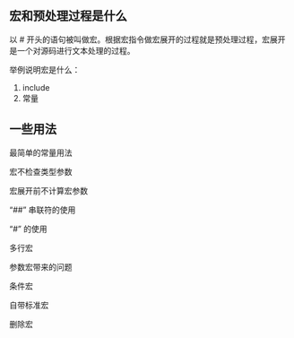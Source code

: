## 宏和预处理过程是什么

以 # 开头的语句被叫做宏。根据宏指令做宏展开的过程就是预处理过程，宏展开是一个对源码进行文本处理的过程。

举例说明宏是什么：

1. include
2. 常量

## 一些用法

最简单的常量用法

宏不检查类型参数

宏展开前不计算宏参数

“##” 串联符的使用

“#” 的使用

多行宏

参数宏带来的问题

条件宏

自带标准宏

删除宏

